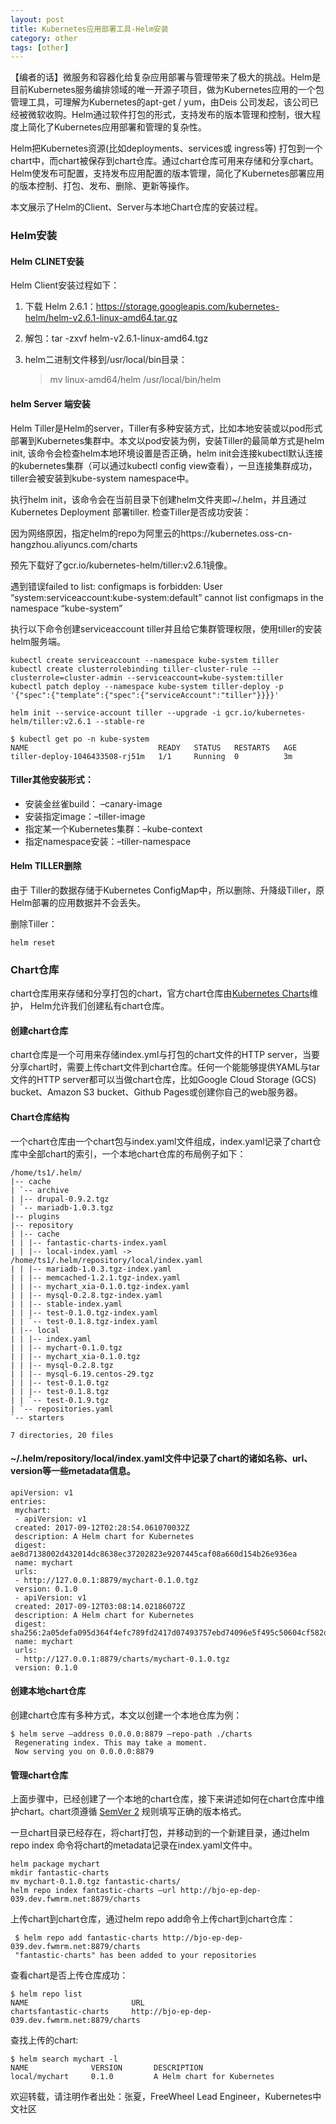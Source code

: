 ```yaml
---
layout: post
title: Kubernetes应用部署工具-Helm安装
category: other
tags: [other]
---
```


【编者的话】微服务和容器化给复杂应用部署与管理带来了极大的挑战。Helm是目前Kubernetes服务编排领域的唯一开源子项目，做为Kubernetes应用的一个包管理工具，可理解为Kubernetes的apt-get / yum，由Deis 公司发起，该公司已经被微软收购。Helm通过软件打包的形式，支持发布的版本管理和控制，很大程度上简化了Kubernetes应用部署和管理的复杂性。

Helm把Kubernetes资源(比如deployments、services或 ingress等) 打包到一个chart中，而chart被保存到chart仓库。通过chart仓库可用来存储和分享chart。Helm使发布可配置，支持发布应用配置的版本管理，简化了Kubernetes部署应用的版本控制、打包、发布、删除、更新等操作。

本文展示了Helm的Client、Server与本地Chart仓库的安装过程。


### Helm安装

#### Helm CLINET安装

Helm Client安装过程如下：

1.  下载 Helm 2.6.1：https://storage.googleapis.com/kubernetes-helm/helm-v2.6.1-linux-amd64.tar.gz
2.  解包：tar -zxvf helm-v2.6.1-linux-amd64.tgz
3.  helm二进制文件移到/usr/local/bin目录：

    > mv linux-amd64/helm /usr/local/bin/helm

#### helm Server 端安装

Helm Tiller是Helm的server，Tiller有多种安装方式，比如本地安装或以pod形式部署到Kubernetes集群中。本文以pod安装为例，安装Tiller的最简单方式是helm init, 该命令会检查helm本地环境设置是否正确，helm init会连接kubectl默认连接的kubernetes集群（可以通过kubectl config view查看），一旦连接集群成功，tiller会被安装到kube-system namespace中。

执行helm init，该命令会在当前目录下创建helm文件夹即~/.helm，并且通过Kubernetes Deployment 部署tiller. 检查Tiller是否成功安装：


因为网络原因，指定helm的repo为阿里云的https://kubernetes.oss-cn-hangzhou.aliyuncs.com/charts
 
预先下载好了gcr.io/kubernetes-helm/tiller:v2.6.1镜像。 

遇到错误failed to list: configmaps is forbidden: User “system:serviceaccount:kube-system:default” cannot list configmaps in the namespace “kube-system” 

执行以下命令创建serviceaccount tiller并且给它集群管理权限，使用tiller的安装helm服务端。

```
kubectl create serviceaccount --namespace kube-system tiller
kubectl create clusterrolebinding tiller-cluster-rule --clusterrole=cluster-admin --serviceaccount=kube-system:tiller
kubectl patch deploy --namespace kube-system tiller-deploy -p '{"spec":{"template":{"spec":{"serviceAccount":"tiller"}}}}'

helm init --service-account tiller --upgrade -i gcr.io/kubernetes-helm/tiller:v2.6.1 --stable-re
```

```
$ kubectl get po -n kube-system
NAME                             READY   STATUS   RESTARTS   AGE
tiller-deploy-1046433508-rj51m   1/1     Running  0          3m
```

#### Tiller其他安装形式：

*   安装金丝雀build： –canary-image
*   安装指定image：–tiller-image
*   指定某一个Kubernetes集群：–kube-context
*   指定namespace安装：–tiller-namespace

#### Helm TILLER删除

由于 Tiller的数据存储于Kubernetes ConfigMap中，所以删除、升降级Tiller，原Helm部署的应用数据并不会丢失。

删除Tiller：

```
helm reset
```

### Chart仓库

chart仓库用来存储和分享打包的chart，官方chart仓库由[Kubernetes Charts](https://github.com/kubernetes/charts)维护， Helm允许我们创建私有chart仓库。

#### 创建chart仓库

chart仓库是一个可用来存储index.yml与打包的chart文件的HTTP server，当要分享chart时，需要上传chart文件到chart仓库。任何一个能能够提供YAML与tar文件的HTTP server都可以当做chart仓库，比如Google Cloud Storage (GCS) bucket、Amazon S3 bucket、Github Pages或创建你自己的web服务器。

#### Chart仓库结构

一个chart仓库由一个chart包与index.yaml文件组成，index.yaml记录了chart仓库中全部chart的索引，一个本地chart仓库的布局例子如下：

```
/home/ts1/.helm/
|-- cache
| `-- archive
| |-- drupal-0.9.2.tgz
| `-- mariadb-1.0.3.tgz
|-- plugins
|-- repository
| |-- cache
| | |-- fantastic-charts-index.yaml
| | |-- local-index.yaml -> /home/ts1/.helm/repository/local/index.yaml
| | |-- mariadb-1.0.3.tgz-index.yaml
| | |-- memcached-1.2.1.tgz-index.yaml
| | |-- mychart_xia-0.1.0.tgz-index.yaml
| | |-- mysql-0.2.8.tgz-index.yaml
| | |-- stable-index.yaml
| | |-- test-0.1.0.tgz-index.yaml
| | `-- test-0.1.8.tgz-index.yaml
| |-- local
| | |-- index.yaml
| | |-- mychart-0.1.0.tgz
| | |-- mychart_xia-0.1.0.tgz
| | |-- mysql-0.2.8.tgz
| | |-- mysql-6.19.centos-29.tgz
| | |-- test-0.1.0.tgz
| | |-- test-0.1.8.tgz
| | `-- test-0.1.9.tgz
| `-- repositories.yaml
`-- starters

7 directories, 20 files
```

#### ~/.helm/repository/local/index.yaml文件中记录了chart的诸如名称、url、version等一些metadata信息。

```
apiVersion: v1
entries:
 mychart:
 - apiVersion: v1
 created: 2017-09-12T02:28:54.061070032Z
 description: A Helm chart for Kubernetes
 digest: ae8d7138002d432014dc8638ec37202823e9207445caf08a660d154b26e936ea
 name: mychart
 urls:
 - http://127.0.0.1:8879/mychart-0.1.0.tgz
 version: 0.1.0
 - apiVersion: v1
 created: 2017-09-12T03:08:14.02186072Z
 description: A Helm chart for Kubernetes
 digest: sha256:2a05defa095d364f4efc789fd2417d07493757ebd74096e5f495c50604cf582d
 name: mychart
 urls:
 - http://127.0.0.1:8879/charts/mychart-0.1.0.tgz
 version: 0.1.0
```

#### 创建本地chart仓库

创建chart仓库有多种方式，本文以创建一个本地仓库为例：

```
$ helm serve –address 0.0.0.0:8879 –repo-path ./charts
 Regenerating index. This may take a moment.
 Now serving you on 0.0.0.0:8879
```

#### 管理chart仓库

上面步骤中，已经创建了一个本地的chart仓库，接下来讲述如何在chart仓库中维护chart。chart须遵循 [SemVer 2](https://semver.org/) 规则填写正确的版本格式。

一旦chart目录已经存在，将chart打包，并移动到的一个新建目录，通过<span class="pl-s1">helm repo index 命令将chart的metadata记录在index.yaml文件中。

```
helm package mychart
mkdir fantastic-charts
mv mychart-0.1.0.tgz fantastic-charts/
helm repo index fantastic-charts –url http://bjo-ep-dep-039.dev.fwmrm.net:8879/charts
```

上传chart到chart仓库，通过helm repo add命令上传chart到chart仓库：

```
 $ helm repo add fantastic-charts http://bjo-ep-dep-039.dev.fwmrm.net:8879/charts
 "fantastic-charts" has been added to your repositories
```

查看chart是否上传仓库成功：

```
$ helm repo list
NAME                       URL
chartsfantastic-charts     http://bjo-ep-dep-039.dev.fwmrm.net:8879/charts
```

查找上传的chart:

```
$ helm search mychart -l
NAME              VERSION       DESCRIPTION
local/mychart     0.1.0         A Helm chart for Kubernetes
```

欢迎转载，请注明作者出处：张夏，FreeWheel Lead Engineer，Kubernetes中文社区
